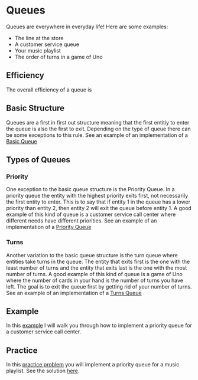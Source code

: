 # Queues

Queues are everywhere in everyday life! 
Here are some examples:
* The line at the store
* A customer service queue
* Your music playlist
* The order of turns in a game of Uno

## Efficiency
The overall efficiency of a queue is 

## Basic Structure
Queues are a first in first out structure meaning 
that the first entitiy to enter the queue is also the first to exit.
Depending on the type of queue there can be some exceptions to this rule.
See an example of an implementation of a <a href="basic.py">Basic Queue</a>

## Types of Queues
### Priority
One exception to the basic queue structure is the Priority Queue.
In a priority queue the entity with the highest priority exits first, not necessarily the first entity to
enter.
This is to say that if entity 1 in the queue has a lower priority than entity 2, then entity 2 will exit the queue before entity 1. 
A good example of this kind of queue is a customer service call center where different needs have different priorities.
See an example of an implementation of a <a href="priority.py">Priority Queue</a>

### Turns
Another variation to the basic queue structure is the turn queue where entities take turns in the queue. 
The entity that exits first is the one with the least number of turns and the entity that exits last is the
one with the most number of turns.
A good example of this kind of queue is a game of Uno where the number of cards in your hand is the number of turns you have left. The goal is to exit the queue first by getting rid of your number of turns.
See an example of an implementation of a <a href="turns.py">Turns Queue</a>


## Example
In this <a href="example.py">example</a> I will walk you through how to implement a priority queue for a customer service call center.

## Practice
In this <a href="practice.py">practice problem</a> you will implement a priority queue for a music playlist.
See the solution <a href="solution.py">here</a>.